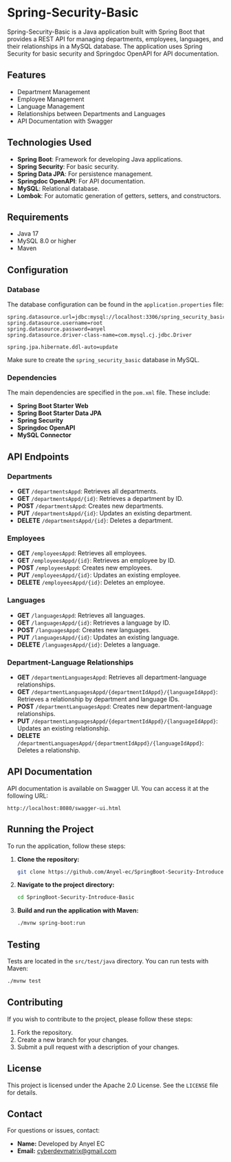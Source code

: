 # Spring-Security-Basic

Spring-Security-Basic is a Java application built with Spring Boot that provides a REST API for managing departments, employees, languages, and their relationships in a MySQL database. The application uses Spring Security for basic security and Springdoc OpenAPI for API documentation.

## Features

- Department Management
- Employee Management
- Language Management
- Relationships between Departments and Languages
- API Documentation with Swagger

## Technologies Used

- **Spring Boot**: Framework for developing Java applications.
- **Spring Security**: For basic security.
- **Spring Data JPA**: For persistence management.
- **Springdoc OpenAPI**: For API documentation.
- **MySQL**: Relational database.
- **Lombok**: For automatic generation of getters, setters, and constructors.

## Requirements

- Java 17
- MySQL 8.0 or higher
- Maven

## Configuration

### Database

The database configuration can be found in the `application.properties` file:

```properties
spring.datasource.url=jdbc:mysql://localhost:3306/spring_security_basic
spring.datasource.username=root
spring.datasource.password=anyel
spring.datasource.driver-class-name=com.mysql.cj.jdbc.Driver

spring.jpa.hibernate.ddl-auto=update
```

Make sure to create the `spring_security_basic` database in MySQL.

### Dependencies

The main dependencies are specified in the `pom.xml` file. These include:

- **Spring Boot Starter Web**
- **Spring Boot Starter Data JPA**
- **Spring Security**
- **Springdoc OpenAPI**
- **MySQL Connector**

## API Endpoints

### Departments

- **GET** `/departmentsAppd`: Retrieves all departments.
- **GET** `/departmentsAppd/{id}`: Retrieves a department by ID.
- **POST** `/departmentsAppd`: Creates new departments.
- **PUT** `/departmentsAppd/{id}`: Updates an existing department.
- **DELETE** `/departmentsAppd/{id}`: Deletes a department.

### Employees

- **GET** `/employeesAppd`: Retrieves all employees.
- **GET** `/employeesAppd/{id}`: Retrieves an employee by ID.
- **POST** `/employeesAppd`: Creates new employees.
- **PUT** `/employeesAppd/{id}`: Updates an existing employee.
- **DELETE** `/employeesAppd/{id}`: Deletes an employee.

### Languages

- **GET** `/languagesAppd`: Retrieves all languages.
- **GET** `/languagesAppd/{id}`: Retrieves a language by ID.
- **POST** `/languagesAppd`: Creates new languages.
- **PUT** `/languagesAppd/{id}`: Updates an existing language.
- **DELETE** `/languagesAppd/{id}`: Deletes a language.

### Department-Language Relationships

- **GET** `/departmentLanguagesAppd`: Retrieves all department-language relationships.
- **GET** `/departmentLanguagesAppd/{departmentIdAppd}/{languageIdAppd}`: Retrieves a relationship by department and language IDs.
- **POST** `/departmentLanguagesAppd`: Creates new department-language relationships.
- **PUT** `/departmentLanguagesAppd/{departmentIdAppd}/{languageIdAppd}`: Updates an existing relationship.
- **DELETE** `/departmentLanguagesAppd/{departmentIdAppd}/{languageIdAppd}`: Deletes a relationship.

## API Documentation

API documentation is available on Swagger UI. You can access it at the following URL:

```
http://localhost:8080/swagger-ui.html
```

## Running the Project

To run the application, follow these steps:

1. **Clone the repository:**

    ```bash
    git clone https://github.com/Anyel-ec/SpringBoot-Security-Introduce-Basic
    ```

2. **Navigate to the project directory:**

    ```bash
    cd SpringBoot-Security-Introduce-Basic
    ```

3. **Build and run the application with Maven:**

    ```bash
    ./mvnw spring-boot:run
    ```

## Testing

Tests are located in the `src/test/java` directory. You can run tests with Maven:

```bash
./mvnw test
```

## Contributing

If you wish to contribute to the project, please follow these steps:

1. Fork the repository.
2. Create a new branch for your changes.
3. Submit a pull request with a description of your changes.

## License

This project is licensed under the Apache 2.0 License. See the `LICENSE` file for details.

## Contact

For questions or issues, contact:

- **Name:** Developed by Anyel EC
- **Email:** [cyberdevmatrix@gmail.com](mailto:cyberdevmatrix@gmail.com)
